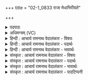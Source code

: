 +++
title = "02-1_0833 राजा मेधाभिरीयते"

+++
<details><summary>पदपाठः</summary>

रा꣡जा꣢꣯। मे꣣धा꣡भिः꣢। ई꣣यते। प꣡व꣢꣯मानः। म꣡नौ꣢। अ꣡धि꣢꣯। अ꣣न्त꣡रि꣢क्षेण। या꣡त꣢꣯वे। ८३३।
</details>

<details><summary>अधिमन्त्रम् (VC)</summary>

- पवमानः सोमः
- भृगुर्वारुणिर्जमदग्निर्भार्गवो वा
- गायत्री
- षड्जः
</details>

<details><summary>हिन्दी : आचार्य रामनाथ वेदालंकार - विषयः</summary>

प्रथम ऋचा परमेश्वर,राजा,योगी व चन्द्रमा के विषय में है।
</details>

<details><summary>हिन्दी : आचार्य रामनाथ वेदालंकार - पदार्थः</summary>

पदार्थान्वयभाषाः -  प्रथम—परमेश्वर के पक्ष में। (राजा) विश्वब्रह्माण्ड का सम्राट्, (पवमानः) पवित्रतादायक सोम परमेश्वर (मनौ अधि) मननशील उपासक के अन्तःकरण में (मेधाभिः) धारणावती बुद्धियों के साथ (ईयते) पहुँचता है। वही मङ्गल, बुध, बृहस्पति, पृथिवी, चन्द्र आदि ग्रहोपग्रहों को तथा पक्षी आदियों को (अन्तरिक्षेण) आकाश मार्ग से (यातवे) गति करने के लिए समर्थ करता है ॥ द्वितीय—राजा के पक्ष में। (राजा) राष्ट्र का सम्राट् (पवमानः) राष्ट्रवासियों के आचरण में पवित्रता उत्पन्न करता हुआ (मनौ अधि) विद्वान् प्रजावर्ग के मध्य में (मेधाभिः) शिल्पियों के बुद्धिकौशलों से (अन्तरिक्षेण यातवे) विमानों द्वारा आकाशमार्ग से यात्रा करने के लिए (ईयते) समर्थ होता है॥ तृतीय—योगी के पक्ष में। (राजा) योगिराज (पवमानः) अपने अन्तःकरण व व्यवहार को पवित्र करता हुआ (अन्तरिक्षेण यातवे) अन्तरिक्ष से जाने के लिए अर्थात् आकाशगमन की सिद्धि प्राप्त करने के लिए (मेधाभिः) ध्यानों के द्वारा (मनौ अधि) मननशील अपनी अन्तरात्मा में तथा सर्वज्ञ परमात्मा में (ईयते) पहुँचता है, अर्थात् मन को अपने अन्तरात्मा में और परमात्मा में केन्द्रित करता है ॥ चतुर्थ—चन्द्रमा के पक्ष में। (राजा) देदीप्यमान चन्द्ररूप सोम (पवमानः) अपनी चाँदनी से भूमण्डल को पवित्र करता हुआ (मनौ अधि) दीप्तिमान् सूर्य के अधिष्ठातृत्व में (मेधाभिः) आकर्षण द्वारा सूर्य के साथ सङ्गम करके (अन्तरिक्षेण यातवे) आकाशमार्ग से भूमि और सूर्य की परिक्रमा करने के लिए (ईयते) प्रवृत्त होता है ॥१॥ इस मन्त्र में श्लेषालङ्कार है ॥१॥
</details>

<details><summary>हिन्दी : आचार्य रामनाथ वेदालंकार - भावार्थः</summary>

भावार्थभाषाः -  जैसे पक्षी और ग्रह-उपग्रह आकाश में भ्रमण करते हैं और मनुष्य विमानों के द्वारा आकाश में यात्रा करते हैं,वैसे ही योगसिद्धि से योगी लोग भी आकाश में भ्रमण कर सकते हैं ॥१॥३
</details>

<details><summary>संस्कृत : आचार्य रामनाथ वेदालंकार - विषयः</summary>

तत्र प्रथमा ऋक् परमेश्वरनृपतियोगिचन्द्रविषयमाह।
</details>

<details><summary>संस्कृत : आचार्य रामनाथ वेदालंकार - पदार्थः</summary>

पदार्थान्वयभाषाः -  प्रथमः—परमेश्वरपरः। (राजा) विश्वब्रह्माण्डस्य सम्राट्, (पवमानः) पवित्रतादायकः सोमः परमेश्वरः (मनौ अधि) मननशीलस्य उपासकस्य अन्तःकरणे (मेधाभिः) धारणावतीभिः बुद्धिभिः सह (ईयते) गच्छति। [ईङ् गतौ दिवादिः।] स एव मङ्गलबुधबृहस्पतिपृथिवीचन्द्रादीन् ग्रहोपग्रहान् पक्ष्यादींश्च (अन्तरिक्षेण) आकाशमार्गेण (यातवे) यातुम् समर्थान् करोति। [या प्रापणे धातोः ‘तुमर्थे०’ अ० ३।४।९ इत्यनेन तुमर्थे तवेन् प्रत्ययः।] ॥ द्वितीयः—नृपतिपरः। (राजा) राष्ट्रस्य नृपतिः (पवमानः) राष्ट्रवासिनामाचरणेषु पवित्रतां जनयन् (मनौ अधि) विदुषः प्रजावर्गस्य मध्ये (मेधाभिः) शिल्पिनां बुद्धिकोशलैः (अन्तरिक्षेण यातवे) विमानद्वारा आकाशमार्गेण गन्तुम् (ईयते) समर्थो भवति ॥ तृतीयः—योगिपरः। (राजा) योगिराट् (पवमानः) स्वान्तःकरणं व्यवहारं च पवित्रं कुर्वन् (अन्तरिक्षेण यातवे) आकाशमार्गेण गन्तुम्, आकाशगमनसिद्धिं प्राप्तुमित्यर्थः (मेधाभिः) ध्यानैः (मनौ अधि) मननशीले स्वान्तरात्मनि सर्वज्ञे परमात्मनि वा (ईयते) गच्छति, स्वकीयं मनः स्वात्मनि परमात्मनि च केन्द्रितं करोतीत्याशयः ॥ चतुर्थः—चन्द्रपरः। (राजा) राजमानः सोमः चन्द्रमाः (पवमानः) स्वज्योत्स्नया भूमण्डलं पावयन् (मनौ अधि) दीप्तिमतः सूर्यस्य अधिष्ठातृत्वे। [मन्यते दीप्तिकर्मा। निरु० १०।२९।] (मेधाभिः) आकर्षणद्वारा सूर्येण सह संगमैः। [मेधृ मेधाहिंसनयोः संगमे च भ्वादिः।] (अन्तरिक्षेण यातवे) आकाशमार्गेण यातुम् (ईयते) प्रवर्तते ॥१॥ अत्र श्लेषालङ्कारः ॥१॥
</details>

<details><summary>संस्कृत : आचार्य रामनाथ वेदालंकार - भावार्थः</summary>

भावार्थभाषाः -  यथा पक्षिणो ग्रहोपग्रहाश्चाकाशे भ्रमन्ति,मनुष्याश्च विमानैराकाशयात्रां कुर्वन्ति,तथैव योगसिद्ध्या योगिनोऽप्याकाशे भ्रमितुं क्षमन्ते ॥१॥२
</details>

<details><summary>संस्कृत : आचार्य रामनाथ वेदालंकार - पादटिप्पनी</summary>

टिप्पणी:   १. ऋ० ९।६५।१६। २. द्रष्टव्यम्—“कायाकाशयोः संबन्धसंयमाल्लघुतूलसमापत्तेश्चाकाश- गमनम्।” इति पतञ्जलिः (योग० ३।४२)। “यदा मनुष्यः स्वात्मना सह परमात्मानं युङ्क्ते तदाणिमादयः सिद्धयः प्रादुर्भवन्ति, ततोऽव्याहतगत्याभीष्टानि स्थानानि गन्तुं शक्नोति नान्यथा” इति य० १७।६७ भाष्यस्य भावार्थे दयानन्दः। ३. द्रष्टव्यः योग ३।४२, य० १७।६७ दयानन्दभाष्य।
</details>